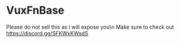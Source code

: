 # VuxFnBase

Please do not sell this as i will expose you\n
Make sure to check out https://discord.gg/SFKWxKWsdS
